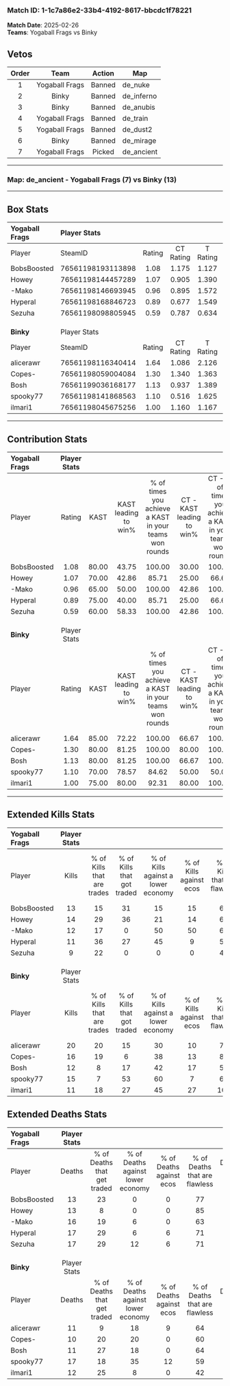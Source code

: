 ### Match ID: 1-1c7a86e2-33b4-4192-8617-bbcdc1f78221  
**Match Date**: 2025-02-26  
**Teams**: Yogaball Frags vs Binky  

## Vetos  

| Order | Team | Action | Map |
| :---: | :--: | :----: | --- |
| 1 | Yogaball Frags | Banned | de_nuke |
| 2 | Binky | Banned | de_inferno |
| 3 | Binky | Banned | de_anubis |
| 4 | Yogaball Frags | Banned | de_train |
| 5 | Yogaball Frags | Banned | de_dust2 |
| 6 | Binky | Banned | de_mirage |
| 7 | Yogaball Frags | Picked | de_ancient |

---  

### **Map**: de_ancient - Yogaball Frags (7) vs Binky (13)  
---  

## Box Stats  

| **Yogaball Frags** | Player Stats      |        |           |          |       |       |       |         |        |      |     |
| :- | :- | :-: | :-: | :-: | :-: | :-: | :-: | :-: | :-: | :-: | :-: |
| Player             | SteamID           | Rating | CT Rating | T Rating | KAST  |  ADR  | Kills | Assists | Deaths | K/D  | HS% |
| BobsBoosted        | 76561198193113898 |  1.08  |   1.175   |  1.127   | 80.00 | 62.5  |  13   |    3    |   13   | 1.00 | 38  |
| Howey              | 76561198144457289 |  1.07  |   0.905   |  1.390   | 70.00 | 68.9  |  14   |    4    |   13   | 1.08 | 42  |
| -Mako              | 76561198146693945 |  0.96  |   0.895   |  1.572   | 65.00 | 88.1  |  12   |   10    |   16   | 0.75 | 58  |
| Hyperal            | 76561198168846723 |  0.89  |   0.677   |  1.549   | 75.00 | 75.3  |  11   |    4    |   17   | 0.65 | 63  |
| Sezuha             | 76561198098805945 |  0.59  |   0.787   |  0.634   | 60.00 | 44.4  |   9   |    3    |   17   | 0.53 | 44  |
|                    |                   |        |           |          |       |       |       |         |        |      |     |
|                    |                   |        |           |          |       |       |       |         |        |      |     |
|                    |                   |        |           |          |       |       |       |         |        |      |     |
| **Binky**          | Player Stats      |        |           |          |       |       |       |         |        |      |     |
| Player             | SteamID           | Rating | CT Rating | T Rating | KAST  |  ADR  | Kills | Assists | Deaths | K/D  | HS% |
| alicerawr          | 76561198116340414 |  1.64  |   1.086   |  2.126   | 85.00 | 112.2 |  20   |    6    |   11   | 1.82 | 35  |
| Copes-             | 76561198059004084 |  1.30  |   1.340   |  1.363   | 80.00 | 68.5  |  16   |    2    |   10   | 1.60 | 37  |
| Bosh               | 76561199036168177 |  1.13  |   0.937   |  1.389   | 80.00 | 70.7  |  12   |    6    |   11   | 1.09 | 41  |
| spooky77           | 76561198141868563 |  1.10  |   0.516   |  1.625   | 70.00 | 93.1  |  15   |    7    |   17   | 0.88 | 66  |
| ilmari1            | 76561198045675256 |  1.00  |   1.160   |  1.167   | 75.00 | 64.9  |  11   |    5    |   12   | 0.92 | 36  |
---  

## Contribution Stats  

| **Yogaball Frags** | Player Stats |       |                      |                                                        |                           |                                                             |                          |                                                            |
| :- | :-: | :-: | :-: | :-: | :-: | :-: | :-: | :-: |
| Player             |    Rating    | KAST  | KAST leading to win% | % of times you achieve a KAST in your teams won rounds | CT - KAST leading to win% | CT - % of times you achieve a KAST in your teams won rounds | T - KAST leading to win% | T - % of times you achieve a KAST in your teams won rounds |
| BobsBoosted        |     1.08     | 80.00 |        43.75         |                         100.00                         |           30.00           |                           100.00                            |          66.67           |                           100.00                           |
| Howey              |     1.07     | 70.00 |        42.86         |                         85.71                          |           25.00           |                            66.67                            |          66.67           |                           100.00                           |
| -Mako              |     0.96     | 65.00 |        50.00         |                         100.00                         |           42.86           |                           100.00                            |          57.14           |                           100.00                           |
| Hyperal            |     0.89     | 75.00 |        40.00         |                         85.71                          |           25.00           |                            66.67                            |          57.14           |                           100.00                           |
| Sezuha             |     0.59     | 60.00 |        58.33         |                         100.00                         |           42.86           |                           100.00                            |          80.00           |                           100.00                           |
|                    |              |       |                      |                                                        |                           |                                                             |                          |                                                            |
|                    |              |       |                      |                                                        |                           |                                                             |                          |                                                            |
|                    |              |       |                      |                                                        |                           |                                                             |                          |                                                            |
| **Binky**          | Player Stats |       |                      |                                                        |                           |                                                             |                          |                                                            |
| Player             |    Rating    | KAST  | KAST leading to win% | % of times you achieve a KAST in your teams won rounds | CT - KAST leading to win% | CT - % of times you achieve a KAST in your teams won rounds | T - KAST leading to win% | T - % of times you achieve a KAST in your teams won rounds |
| alicerawr          |     1.64     | 85.00 |        72.22         |                         100.00                         |           66.67           |                           100.00                            |          75.00           |                           100.00                           |
| Copes-             |     1.30     | 80.00 |        81.25         |                         100.00                         |           80.00           |                           100.00                            |          81.82           |                           100.00                           |
| Bosh               |     1.13     | 80.00 |        81.25         |                         100.00                         |           66.67           |                           100.00                            |          90.00           |                           100.00                           |
| spooky77           |     1.10     | 70.00 |        78.57         |                         84.62                          |           50.00           |                            50.00                            |          90.00           |                           100.00                           |
| ilmari1            |     1.00     | 75.00 |        80.00         |                         92.31                          |           80.00           |                           100.00                            |          80.00           |                           88.89                            |
---  

## Extended Kills Stats  

| **Yogaball Frags** | Player Stats |                            |                            |                                    |                         |                              |                                 |                                       |                    |           |
| :- | :-: | :-: | :-: | :-: | :-: | :-: | :-: | :-: | :-: | :-: |
| Player             |    Kills     | % of Kills that are trades | % of Kills that got traded | % of Kills against a lower economy | % of Kills against ecos | % of Kills that are flawless | % of Kills that are close duels | % of Kills that are assisted by flash | Pistol Round Kills | AWP Kills |
| BobsBoosted        |      13      |             15             |             31             |                 15                 |           15            |              62              |                8                |                   0                   |         0          |     3     |
| Howey              |      14      |             29             |             36             |                 21                 |           14            |              64              |                0                |                   0                   |         1          |     3     |
| -Mako              |      12      |             17             |             0              |                 50                 |           50            |              67              |                8                |                   8                   |         0          |     0     |
| Hyperal            |      11      |             36             |             27             |                 45                 |            9            |              55              |                9                |                   0                   |         1          |     1     |
| Sezuha             |      9       |             22             |             0              |                 0                  |            0            |              44              |                0                |                  11                   |         2          |     1     |
|                    |              |                            |                            |                                    |                         |                              |                                 |                                       |                    |           |
|                    |              |                            |                            |                                    |                         |                              |                                 |                                       |                    |           |
|                    |              |                            |                            |                                    |                         |                              |                                 |                                       |                    |           |
| **Binky**          | Player Stats |                            |                            |                                    |                         |                              |                                 |                                       |                    |           |
| Player             |    Kills     | % of Kills that are trades | % of Kills that got traded | % of Kills against a lower economy | % of Kills against ecos | % of Kills that are flawless | % of Kills that are close duels | % of Kills that are assisted by flash | Pistol Round Kills | AWP Kills |
| alicerawr          |      20      |             20             |             15             |                 30                 |           10            |              75              |                0                |                   0                   |         6          |     4     |
| Copes-             |      16      |             19             |             6              |                 38                 |           13            |              81              |                0                |                   6                   |         0          |     0     |
| Bosh               |      12      |             8              |             17             |                 42                 |           17            |              58              |                8                |                   0                   |         0          |     1     |
| spooky77           |      15      |             7              |             53             |                 60                 |            7            |              60              |                0                |                   0                   |         0          |     0     |
| ilmari1            |      11      |             18             |             27             |                 45                 |           27            |             100              |                9                |                   9                   |         0          |     1     |
## Extended Deaths Stats  

| **Yogaball Frags** | Player Stats |                             |                                   |                          |                               |                            |                           |               |
| :- | :-: | :-: | :-: | :-: | :-: | :-: | :-: | :-: |
| Player             |    Deaths    | % of Deaths that get traded | % of Deaths against lower economy | % of Deaths against ecos | % of Deaths that are flawless | % of Deaths that are close | % of Deaths while blinded | Deaths to AWP |
| BobsBoosted        |      13      |             23              |                 0                 |            0             |              77               |             0              |             8             |       1       |
| Howey              |      13      |              8              |                 0                 |            0             |              85               |             0              |             0             |       1       |
| -Mako              |      16      |             19              |                 6                 |            0             |              63               |             0              |             0             |       0       |
| Hyperal            |      17      |             29              |                 6                 |            6             |              71               |             6              |             6             |       3       |
| Sezuha             |      17      |             29              |                12                 |            6             |              71               |             6              |             0             |       1       |
|                    |              |                             |                                   |                          |                               |                            |                           |               |
|                    |              |                             |                                   |                          |                               |                            |                           |               |
|                    |              |                             |                                   |                          |                               |                            |                           |               |
| **Binky**          | Player Stats |                             |                                   |                          |                               |                            |                           |               |
| Player             |    Deaths    | % of Deaths that get traded | % of Deaths against lower economy | % of Deaths against ecos | % of Deaths that are flawless | % of Deaths that are close | % of Deaths while blinded | Deaths to AWP |
| alicerawr          |      11      |              9              |                18                 |            9             |              64               |             0              |             9             |       1       |
| Copes-             |      10      |             20              |                20                 |            0             |              60               |             10             |             0             |       1       |
| Bosh               |      11      |             27              |                18                 |            0             |              64               |             0              |             0             |       1       |
| spooky77           |      17      |             18              |                35                 |            12            |              59               |             6              |             0             |       1       |
| ilmari1            |      12      |             25              |                 8                 |            0             |              42               |             8              |             8             |       0       |
